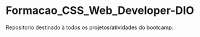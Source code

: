 # Formacao_CSS_Web_Developer-DIO
 Repositorio destinado à todos os projetos/atividades do bootcamp.
